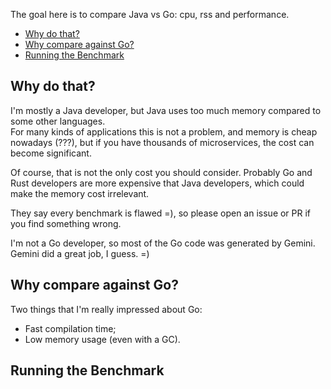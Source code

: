 The goal here is to compare Java vs Go: cpu, rss and performance.

  - [Why do that?](#why-do-that)
  - [Why compare against Go?](#why-compare-against-go)
  - [Running the Benchmark](#running-the-benchmark)

## Why do that?

I'm mostly a Java developer, but Java uses too much memory compared to
some other languages.<br>
For many kinds of applications this is not a problem, and memory is
cheap nowadays (???), but if you have thousands of microservices,
the cost can become significant.

Of course, that is not the only cost you should consider. Probably
Go and Rust developers are more expensive that Java developers,
which could make the memory cost irrelevant.

They say every benchmark is flawed =), so please open an issue or PR
if you find something wrong.

I'm not a Go developer, so most of the Go code was generated by Gemini.<br>
Gemini did a great job, I guess. =)<br>

## Why compare against Go?

Two things that I'm really impressed about Go:
  - Fast compilation time;
  - Low memory usage (even with a GC).

## Running the Benchmark

